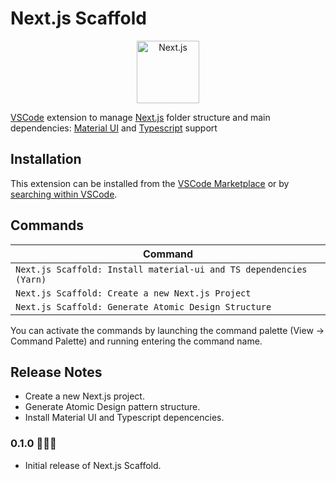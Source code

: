 # Next.js Scaffold

<p align="center">
<img src="https://res.cloudinary.com/strapi/image/upload/v1621628228/logo_wrbdh1.png" height="100" alt="Next.js" />
</p>

[VSCode](https://code.visualstudio.com/) extension to manage [Next.js](https://nextjs.org/) folder structure and main dependencies: [Material UI](https://material-ui.com/) and [Typescript](https://www.typescriptlang.org/) support

## Installation

This extension can be installed from the [VSCode Marketplace](https://marketplace.visualstudio.com/items?itemName=RaudinMoreno.nextjscaffold) or by [searching within VSCode](https://code.visualstudio.com/docs/editor/extension-gallery#_search-for-an-extension).

## Commands

| Command                                                             |
| ------------------------------------------------------------------- | 
| `Next.js Scaffold: Install material-ui and TS dependencies (Yarn)`  | 
| `Next.js Scaffold: Create a new Next.js Project`                    | 
| `Next.js Scaffold: Generate Atomic Design Structure`                |

You can activate the commands by launching the command palette (View -> Command Palette) and running entering the command name.

## Release Notes

* Create a new Next.js project.
* Generate Atomic Design pattern structure.
* Install Material UI and Typescript depencencies.

### 0.1.0 🥳🤘🏻

* Initial release of Next.js Scaffold.
